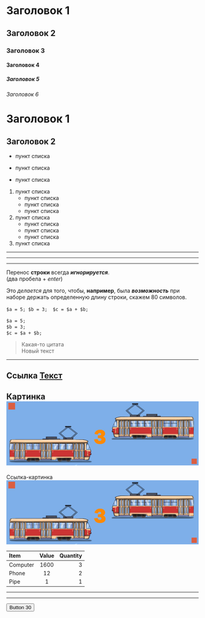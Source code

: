 # Заголовок 1
## Заголовок 2
### Заголовок 3
#### Заголовок 4
##### Заголовок 5
###### Заголовок 6 

Заголовок 1
= 

Заголовок 2 
-

* пункт списка 
- пункт списка 
+ пункт списка 

1. пункт списка
   * пункт списка 
   - пункт списка
   + пункт списка  
2. пункт списка
   * пункт списка 
   * пункт списка 
   * пункт списка 
3. пункт списка 

*** 
---
___

Перенос **строки** всегда ***игнорируется***.  
(два пробела + *enter*)  

Это _делается_ для того, чтобы, __например__, была ___возможность___ при наборе держать определенную длину строки, скажем 80 символов.

`
$a = 5;
$b = 3; 
$c = $a + $b; 
`

```
$a = 5;
$b = 3; 
$c = $a + $b; 
```
>Какая-то цитата  
Новый текст
---
Ссылка
[Текст](http://google.com) 
---
Картинка
![описание картинки](img/113.jpg)
---

Ссылка-картинка 
[![описание картинки](img/113.jpg)](http://google.com) 

Item     | Value  | Quantity
:--------|:------:|--------:
Computer |1600    |3
Phone    |12      |2
Pipe     |1       |1

___
___


<link rel="stylesheet" href="style.css"/>
<button class="button-30" role="button">Button 30</button>
